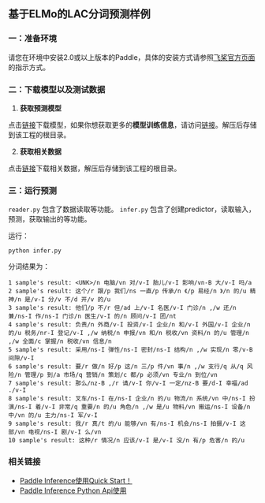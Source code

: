 ## 基于ELMo的LAC分词预测样例

### 一：准备环境

请您在环境中安装2.0或以上版本的Paddle，具体的安装方式请参照[飞桨官方页面](https://www.paddlepaddle.org.cn/)的指示方式。

### 二：下载模型以及测试数据


1) **获取预测模型**

点击[链接](https://paddle-inference-dist.bj.bcebos.com/Paddle-Inference-Demo/elmo.tgz)下载模型，如果你想获取更多的**模型训练信息**，请访问[链接](https://github.com/PaddlePaddle/models/tree/release/1.8/PaddleNLP/pretrain_language_models/ELMo)。解压后存储到该工程的根目录。

2) **获取相关数据**

点击[链接](https://paddle-inference-dist.bj.bcebos.com/inference_demo/python/elmo/elmo_data.tgz)下载相关数据，解压后存储到该工程的根目录。

### 三：运行预测

`reader.py` 包含了数据读取等功能。
`infer.py` 包含了创建predictor，读取输入，预测，获取输出的等功能。

运行：
```
python infer.py
```

分词结果为： 

```
1 sample's result: <UNK>/n 电脑/vn 对/v-I 胎儿/v-I 影响/vn-B 大/v-I 吗/a
2 sample's result: 这个/r 跟/p 我们/ns 一直/p 传承/n 《/p 易经/n 》/n 的/u 精神/n 是/v-I 分/v 不/d 开/v 的/u
3 sample's result: 他们/p 不/r 但/ad 上/v-I 名医/v-I 门诊/n ,/w 还/n 兼/ns-I 作/ns-I 门诊/n 医生/v-I 的/n 顾问/v-I 团/nt
4 sample's result: 负责/n 外商/v-I 投资/v-I 企业/n 和/v-I 外国/v-I 企业/n 的/u 税务/nr-I 登记/v-I ,/w 纳税/n 申报/vn 和/n 税收/vn 资料/n 的/u 管理/n ,/w 全面/c 掌握/n 税收/vn 信息/n
5 sample's result: 采用/ns-I 弹性/ns-I 密封/ns-I 结构/n ,/w 实现/n 零/v-B 间隙/v-I
6 sample's result: 要/r 做/n 好/p 这/n 三/p 件/vn 事/n ,/w 支行/q 从/q 风险/n 管理/p 到/a 市场/q 营销/n 策划/c 都/p 必须/vn 专业/n 到位/vn
7 sample's result: 那么/nz-B ,/r 请/v-I 你/v-I 一定/nz-B 要/d-I 幸福/ad ./v-I
8 sample's result: 叉车/ns-I 在/ns-I 企业/n 的/u 物流/n 系统/vn 中/ns-I 扮演/ns-I 着/v-I 非常/q 重要/n 的/u 角色/n ,/w 是/u 物料/vn 搬运/ns-I 设备/n 中/vn 的/u 主力/ns-I 军/v-I
9 sample's result: 我/r 真/t 的/u 能够/vn 有/ns-I 机会/ns-I 拍摄/v-I 这部/vn 电视/ns-I 剧/v-I 么/vn
10 sample's result: 这种/r 情况/n 应该/v-I 是/v-I 没/n 有/p 危害/n 的/u
```

### 相关链接
- [Paddle Inference使用Quick Start！]()
- [Paddle Inference Python Api使用]()

